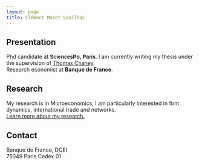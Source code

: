 ```yaml
---
layout: page
title: Clément Mazet-Sonilhac
---
```


## Presentation

Phd candidate at <span class="text-success" style="font-family:cambria, sans-serif;">**SciencesPo, Paris**</span>. I am currently writing my thesis under the supervision of [Thomas Chaney](https://sites.google.com/site/thomaschaney/).  
Research economist at **Banque de France**.
	
## Research

My research is in Microeconomics; I am particularly interested in firm dynamics, international trade and networks.  
[Learn more about my research.](/research)

## Contact

Banque de France, DGEI  
75049 Paris Cedex 01

